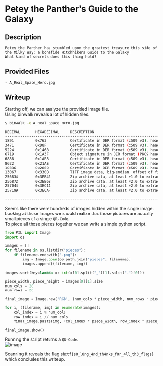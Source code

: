 # Petey the Panther's Guide to the Galaxy

## Description
```
Petey the Panther has stumbled upon the greatest treasure this side of the Milky Way: a bonafide Hitchhikers Guide to the Galaxy! 
What kind of secrets does this thing hold?
```

## Provided Files
```
- A_Real_Space_Hero.jpg 
```

## Writeup

Starting off, we can analyze the provided image file. <br/>
Using binwalk reveals a lot of hidden files. <br/>
```sh
$ binwalk -e A_Real_Space_Hero.jpg 

DECIMAL       HEXADECIMAL     DESCRIPTION
--------------------------------------------------------------------------------
1891          0x763           Certificate in DER format (x509 v3), header length: 4, sequence length: 1573
3471          0xD8F           Certificate in DER format (x509 v3), header length: 4, sequence length: 1746
5224          0x1468          Certificate in DER format (x509 v3), header length: 4, sequence length: 1455
6719          0x1A3F          Object signature in DER format (PKCS header length: 4, sequence length: 5928
6888          0x1AE8          Certificate in DER format (x509 v3), header length: 4, sequence length: 1730
8622          0x21AE          Certificate in DER format (x509 v3), header length: 4, sequence length: 1710
10336         0x2860          Certificate in DER format (x509 v3), header length: 4, sequence length: 1421
13067         0x330B          TIFF image data, big-endian, offset of first image directory: 8
256834        0x3EB42         Zip archive data, at least v1.0 to extract, name: secrets/
256872        0x3EB68         Zip archive data, at least v2.0 to extract, compressed size: 123, uncompressed size: 164, name: secrets/piece_0.png
257044        0x3EC14         Zip archive data, at least v2.0 to extract, compressed size: 106, uncompressed size: 120, name: secrets/piece_1.png
257199        0x3ECAF         Zip archive data, at least v2.0 to extract, compressed size: 152, uncompressed size: 182, name: secrets/piece_10.png

---------------------------------------------------------------------------------------------------------------------------------------------------
```

Seems like there were hundreds of images hidden within the single image. <br/>
Looking at those images we should realize that those pictures are actually small pieces of a single `QR-Code`. <br/>
To piece all those pieces together we can write a simple python script. <br/>
```py
from PIL import Image
import os

images = []
for filename in os.listdir("pieces"):
    if filename.endswith(".png"):
        img = Image.open(os.path.join("pieces", filename))
        images.append((filename, img))

images.sort(key=lambda x: int(x[0].split("_")[1].split(".")[0]))

piece_width, piece_height = images[0][1].size
num_cols = 20 
num_rows = 20 

final_image = Image.new('RGB', (num_cols * piece_width, num_rows * piece_height))

for i, (filename, img) in enumerate(images):
    col_index = i % num_cols
    row_index = i // num_cols
    final_image.paste(img, (col_index * piece_width, row_index * piece_height))

final_image.show()
```

Running the script returns a `QR-Code`. <br/>
![image](https://github.com/Aryt3/writeups/assets/110562298/c44b4e9b-09c7-4880-9f4d-9ce33bc57cd1)

Scanning it reveals the flag `shctf{s0_l0ng_4nd_th4nks_f0r_4ll_th3_flags}` which concludes this writeup. 


